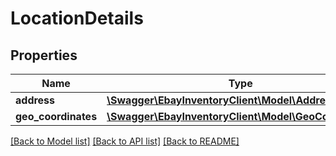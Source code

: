 # LocationDetails

## Properties
Name | Type | Description | Notes
------------ | ------------- | ------------- | -------------
**address** | [**\Swagger\EbayInventoryClient\Model\Address**](Address.md) |  | [optional] 
**geo_coordinates** | [**\Swagger\EbayInventoryClient\Model\GeoCoordinates**](GeoCoordinates.md) |  | [optional] 

[[Back to Model list]](../README.md#documentation-for-models) [[Back to API list]](../README.md#documentation-for-api-endpoints) [[Back to README]](../README.md)


